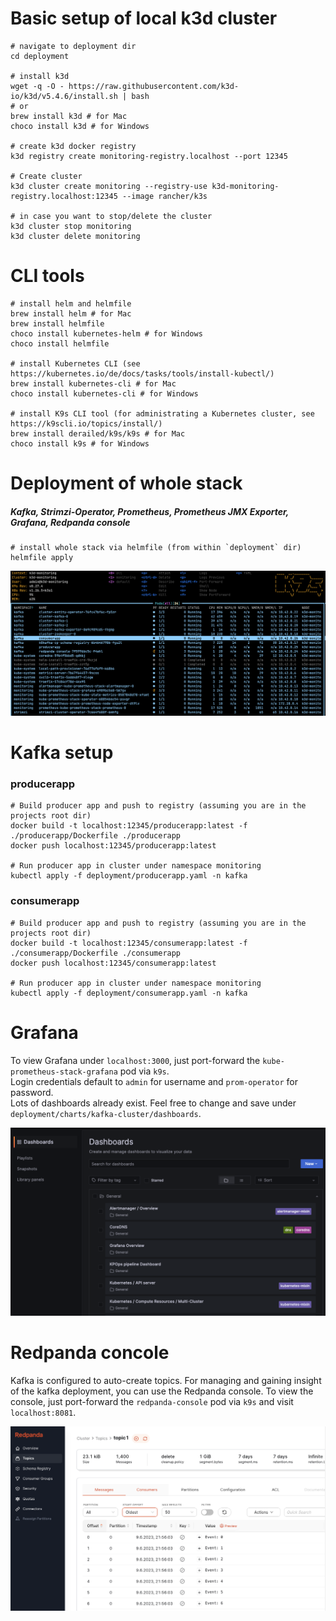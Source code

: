 # Basic setup of local k3d cluster

```shell
# navigate to deployment dir
cd deployment

# install k3d
wget -q -O - https://raw.githubusercontent.com/k3d-io/k3d/v5.4.6/install.sh | bash
# or 
brew install k3d # for Mac
choco install k3d # for Windows

# create k3d docker registry
k3d registry create monitoring-registry.localhost --port 12345

# Create cluster
k3d cluster create monitoring --registry-use k3d-monitoring-registry.localhost:12345 --image rancher/k3s

# in case you want to stop/delete the cluster
k3d cluster stop monitoring
k3d cluster delete monitoring
```

# CLI tools
```shell
# install helm and helmfile
brew install helm # for Mac
brew install helmfile
choco install kubernetes-helm # for Windows
choco install helmfile

# install Kubernetes CLI (see https://kubernetes.io/de/docs/tasks/tools/install-kubectl/)
brew install kubernetes-cli # for Mac
choco install kubernetes-cli # for Windows

# install K9s CLI tool (for administrating a Kubernetes cluster, see https://k9scli.io/topics/install/)
brew install derailed/k9s/k9s # for Mac
choco install k9s # for Windows
```

# Deployment of whole stack

##### Kafka, Strimzi-Operator, Prometheus, Prometheus JMX Exporter, Grafana, Redpanda console
```shell
# install whole stack via helmfile (from within `deployment` dir)
helmfile apply
```
![Running cluster should look somehow like this](docs/media/pods.png)

# Kafka setup

### producerapp
```shell
# Build producer app and push to registry (assuming you are in the projects root dir)
docker build -t localhost:12345/producerapp:latest -f ./producerapp/Dockerfile ./producerapp 
docker push localhost:12345/producerapp:latest

# Run producer app in cluster under namespace monitoring
kubectl apply -f deployment/producerapp.yaml -n kafka 
```

### consumerapp
```shell
# Build producer app and push to registry (assuming you are in the projects root dir)
docker build -t localhost:12345/consumerapp:latest -f ./consumerapp/Dockerfile ./consumerapp 
docker push localhost:12345/consumerapp:latest

# Run producer app in cluster under namespace monitoring
kubectl apply -f deployment/consumerapp.yaml -n kafka 
```

# Grafana
To view Grafana under `localhost:3000`, just port-forward the `kube-prometheus-stack-grafana` pod via `k9s`. <br>
Login credentials default to `admin` for username and `prom-operator` for password. <br>
Lots of dashboards already exist. Feel free to change and save under `deployment/charts/kafka-cluster/dashboards`.

![Dashboards overview](docs/media/dashboards.png)

# Redpanda concole
Kafka is configured to auto-create topics. For managing and gaining insight of the kafka deployment, you can use the
Redpanda console.
To view the console, just port-forward the `redpanda-console` pod via `k9s` and visit `localhost:8081`.

![Redpanda console topic overview](docs/media/redpanda_console.png)
